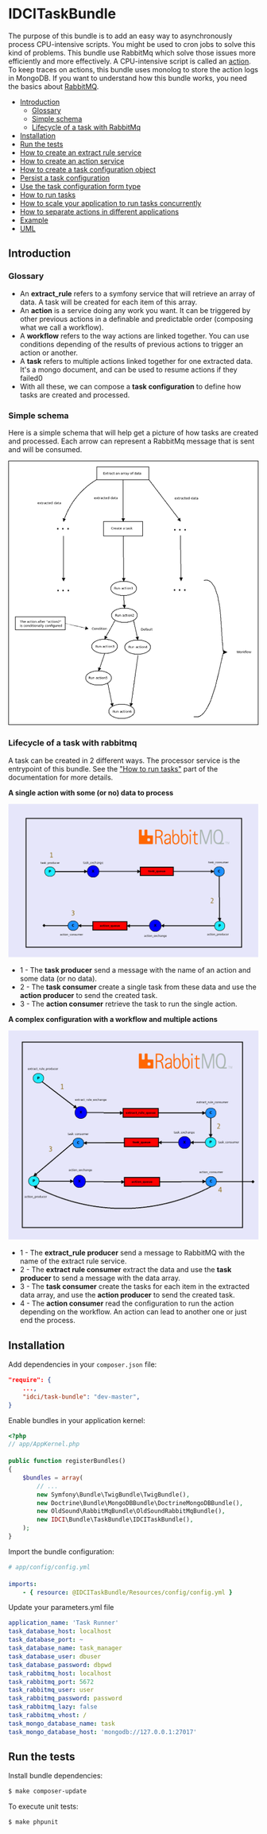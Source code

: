 IDCITaskBundle
=============

The purpose of this bundle is to add an easy way to asynchronously process CPU-intensive scripts. You might be used to cron jobs to solve this kind of problems.
This bundle use RabbitMq which solve those issues more efficiently and more effectively.
A CPU-intensive script is called an [action](https://github.com/IDCI-Consulting/TaskBundle/blob/master/Resources/doc/how_to_create_action_service.md). To keep traces on actions, this bundle uses monolog to store the action logs in MongoDB.
If you want to understand how this bundle works, you need the basics about [RabbitMQ](http://www.rabbitmq.com/documentation.html).

- [Introduction](#introduction)
    - [Glossary](#glossary)
    - [Simple schema](#simple-schema)
    - [Lifecycle of a task with RabbitMq](#lifecycle-of-a-task-with-rabbitmq)
- [Installation](#installation)
- [Run the tests](#run-the-tests)
- [How to create an extract rule service](Resources/doc/how_to_create_extract_rule_service.md)
- [How to create an action service](Resources/doc/how_to_create_action_service.md)
- [How to create a task configuration object](Resources/doc/how_to_create_task_configuration_object.md)
- [Persist a task configuration](Resources/doc/persist_task_configurations.md)
- [Use the task configuration form type](Resource/doc/editors.md)
- [How to run tasks](Resources/doc/how_to_run_tasks.md)
- [How to scale your application to run tasks concurrently](Resources/doc/scalability.md)
- [How to separate actions in different applications](Resources/doc/routing.md)
- [Example](Resources/doc/example.md)
- [UML](Resources/doc/uml.md)

Introduction
------------

### Glossary

* An **extract_rule** refers to a symfony service that will retrieve an array of data. A task will be created for each item of this array.
* An **action** is a service doing any work you want. It can be triggered by other previous actions in a definable and predictable order (composing what we call a workflow).
* A **workflow** refers to the way actions are linked together. You can use conditions depending of the results of previous actions to trigger an action or another.
* A **task** refers to multiple actions linked together for one extracted data. It's a mongo document, and can be used to resume actions if they failed0
* With all these, we can compose a **task configuration** to define how tasks are created and processed.

### Simple schema

Here is a simple schema that will help get a picture of how tasks are created and processed.
Each arrow can represent a RabbitMq message that is sent and will be consumed.

![Simple schema](Resources/doc/images/simple_schema.png)

### Lifecycle of a task with rabbitmq

A task can be created in 2 different ways. The processor service is the entrypoint of this bundle. See the ["How to run tasks"](Resources/doc/how_to_run_tasks.md) part of the documentation for more details.

**A single action with some (or no) data to process**

![Task lifecycle](Resources/doc/images/task-lifecycle-single.png)

* 1 - The **task producer** send a message with the name of an action and some data (or no data).
* 2 - The **task consumer** create a single task from these data and use the **action producer** to send the created task.
* 3 - The **action consumer** retrieve the task to run the single action.

**A complex configuration with a workflow and multiple actions**

![Task lifecycle](Resources/doc/images/task-lifecycle-configuration.png)

* 1 - The **extract_rule producer** send a message to RabbitMQ with the name of the extract rule service.
* 2 - The **extract rule consumer** extract the data and use the **task producer** to send a message with the data array.
* 3 - The **task consumer** create the tasks for each item in the extracted data array, and use the **action producer** to send the created task.
* 4 - The **action consumer** read the configuration to run the action depending on the workflow. An action can lead to another one or just end the process.

Installation
------------

Add dependencies in your `composer.json` file:
```json
"require": {
    ...,
    "idci/task-bundle": "dev-master",
}
```

Enable bundles in your application kernel:
```php
<?php
// app/AppKernel.php

public function registerBundles()
{
    $bundles = array(
        // ...
        new Symfony\Bundle\TwigBundle\TwigBundle(),
        new Doctrine\Bundle\MongoDBBundle\DoctrineMongoDBBundle(),
        new OldSound\RabbitMqBundle\OldSoundRabbitMqBundle(),
        new IDCI\Bundle\TaskBundle\IDCITaskBundle(),
    );
}
```

Import the bundle configuration:
```yml
# app/config/config.yml

imports:
    - { resource: @IDCITaskBundle/Resources/config/config.yml }
```

Update your parameters.yml file
```yml
application_name: 'Task Runner'
task_database_host: localhost
task_database_port: ~
task_database_name: task_manager
task_database_user: dbuser
task_database_password: dbpwd
task_rabbitmq_host: localhost
task_rabbitmq_port: 5672
task_rabbitmq_user: user
task_rabbitmq_password: password
task_rabbitmq_lazy: false
task_rabbitmq_vhost: /
task_mongo_database_name: task
task_mongo_database_host: 'mongodb://127.0.0.1:27017'
```

Run the tests
-------------

Install bundle dependencies:
```sh
$ make composer-update
```

To execute unit tests:
```sh
$ make phpunit
```
